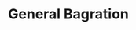 ---
title: General Bagration 
name: Bagration
full_name: Pjotr Iwanowitsch Bagration
alias: Bagration
group: Russische Armee
rank: General
priority: 2
---